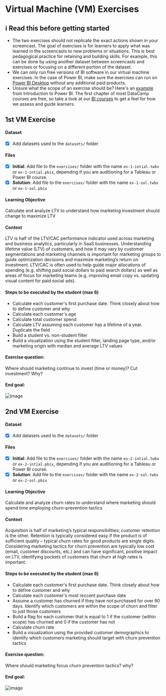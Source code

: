 # Virtual Machine (VM) Exercises

## :information_source: Read this before getting started
- The two exercises should not replicate the exact actions shown in your screencast. The goal of exercises is for learners to apply what was learned in the screencasts to new problems or situations. This is best pedagogical practice for retaining and building skills. For example, this can be done by using another dataset between screencasts and exercises or focusing on a different portion of the dataset.
- We can only run free versions of BI software in our virtual machine exercises. In the case of Power BI, make sure the exercises can run on [Power BI Desktop](https://powerbi.microsoft.com/en-us/desktop/) without any additional paid products. 
- Unsure what the scope of an exercise should be? Here's an [example](https://campus.datacamp.com/courses/introduction-to-power-bi/getting-started-with-power-bi?ex=14) from Introduction to Power BI. The first chapter of most DataCamp courses are free, so take a look at our [BI courses](https://learn.datacamp.com/courses?technologies=Tableau&technologies=Power%20BI) to get a feel for how we assess and guide learners.

## 1st VM Exercise

#### Dataset

- [X] Add datasets used to the `datasets/` folder

#### Files

- [X] **Initial**: Add file to the `exercises/`  folder with the name `ex-1-intial.twbx` or `ex-1-intial.pbix`, depending if you are auditioning for a Tableau or Power BI course.
- [X] **Solution**: Add file to the `exercises/`  folder with the name `ex-1-sol.twbx` or `ex-1-sol.pbix`

#### Learning Objective

Calculate and analyze LTV to understand how marketing investment should change to maximize LTV

#### Context

LTV is half of the LTV/CAC performance indicator used across marketing and business analytics, particularly in SaaS businesses. Understanding lifetime value (LTV) of customers, and how it may vary by customer segmentations and marketing channels is important for marketing groups to guide optimization decisions and maximize marketing’s return on investment. LTV/CAC is often used to help guide major allocations of spending (e.g. shifting paid social dollars to paid search dollars) as well as areas of focus for marketing teams (e.g. improving email copy vs. updating visual content for paid social ads).

#### Steps to be executed by the student (max 6)
- Calculate each customer's first purchase date. Think closely about how to define customer and why
- Calculate each customer's age
- Calculate total customer spend
- Calculate LTV assuming each customer has a lifetime of a year. Duplicate the field
- Build a student vs. non-student filter
- Build a visualization using the student filter, landing page type, and/or marketing origin with median and average LTV values

#### Exercise question:
Where should marketing continue to invest (time or money)? Cut investment? Why?

#### End goal:

![image](https://user-images.githubusercontent.com/122172327/211172162-a259ba36-22cb-4b76-9ce0-9cc6ee5d3112.png)
## 2nd VM Exercise

#### Dataset

- [X] Add datasets used to the `datasets/` folder

#### Files

- [X] **Initial**: Add file to the `exercises/`  folder with the name `ex-2-intial.twbx` or `ex-2-intial.pbix`, depending if you are auditioning for a Tableau or Power BI course.
- [X] **Solution**: Add file to the `exercises/`  folder with the name `ex-2-sol.twbx` or `ex-2-sol.pbix`

#### Learning Objective

Calculate and analyze churn rates to understand where marketing should spend time employing churn-prevention tactics

#### Context

Acquisition is half of marketing’s typical responsibilities; customer retention is the other. Retention is typically considered easy if the product is of sufficient quality – typical churn rates for good products are single digits. Considering marketing tactics for churn prevention are typically low cost (email, customer discounts, etc.) and can have significant, positive impact on LTV, identifying pockets of customers that churn at high rates is important.

#### Steps to be executed by the student (max 6)

- Calculate each customer's first purchase date. Think closely about how to define customer and why
- Calculate each customer's most reccent purchase date
- Assume a customer has churned if they have not purchased for over 90 days. Identify which customers are within the scope of churn and filter to just those customers
- Build a flag for each customer that is equal to 1 if the customer (within scope) has churned and 0 if the customer has not
- Calculate churn rate
- Build a visualization using the provided customer demographics to identify which customers marketing should target with churn prevention tactics

#### Exercise question:
Where should marketing focus churn prevention tactics? why?

#### End goal:
![image](https://user-images.githubusercontent.com/122172327/211172530-b765f5dc-4a18-4a4f-a7fe-e128711bd3b4.png)


